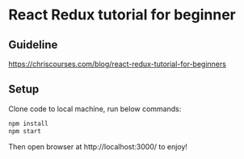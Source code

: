 # React Redux tutorial for beginner

## Guideline
https://chriscourses.com/blog/react-redux-tutorial-for-beginners

## Setup
Clone code to local machine, run below commands:
```sh
npm install
npm start
```
Then open browser at http://localhost:3000/ to enjoy!
